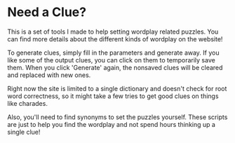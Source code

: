 # Need a Clue?

This is a set of tools I made to help setting wordplay related puzzles. You can find more details about the different kinds of wordplay on the website! 

To generate clues, simply fill in the parameters and generate away. If you like some of the output clues, you can click on them to temporarily save them. When you click 'Generate' again, the nonsaved clues will be cleared and replaced with new ones.

Right now the site is limited to a single dictionary and doesn't check for root word correctness, so it might take a few tries to get good clues on things like charades.

Also, you'll need to find synonyms to set the puzzles yourself. These scripts are just to help you find the wordplay and not spend hours thinking up a single clue!
